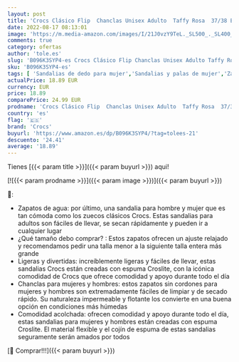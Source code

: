 ```yaml
---
layout: post
title: 'Crocs Clásico Flip  Chanclas Unisex Adulto  Taffy Rosa  37/38 EU'
date: 2022-08-17 08:13:01
image: 'https://m.media-amazon.com/images/I/21J0vzY9TeL._SL500_._SL400_.jpg'
comments: true
category: ofertas
author: 'tole.es'
slug: 'B096K3SYP4-es Crocs Clásico Flip Chanclas Unisex Adulto Taffy Rosa 37/38 EU'
sku: 'B096K3SYP4-es'
tags: [ 'Sandalias de dedo para mujer','Sandalias y palas de mujer','Zapatos','Zapatos para mujer','Zapatos y complementos','chanclas','crocs','🇪🇸', ]
actualPrice: 18.89 EUR
currency: EUR
price: 18.89
comparePrice: 24.99 EUR
prodname: 'Crocs Clásico Flip  Chanclas Unisex Adulto  Taffy Rosa  37/38 EU'
country: 'es'
flag: '🇪🇸'
brand: 'Crocs'
buyurl: 'https://www.amazon.es/dp/B096K3SYP4/?tag=tolees-21'
descuento: '24.41'
average: '18.89'
---
```


Tienes [{{< param title >}}]({{< param buyurl >}}) aqui!

[![{{< param prodname >}}]({{< param image >}})]({{< param buyurl >}})

🔎:

- Zapatos de agua: por último, una sandalia para hombre y mujer que es tan cómoda como los zuecos clásicos Crocs. Estas sandalias para adultos son fáciles de llevar, se secan rápidamente y pueden ir a cualquier lugar
- ¿Qué tamaño debo comprar? : Estos zapatos ofrecen un ajuste relajado y recomendamos pedir una talla menor a la siguiente talla entera más grande
- Ligeras y divertidas: increíblemente ligeras y fáciles de llevar, estas sandalias Crocs están creadas con espuma Croslite, con la icónica comodidad de Crocs que ofrece comodidad y apoyo durante todo el día
- Chanclas para mujeres y hombres: estos zapatos sin cordones para mujeres y hombres son extremadamente fáciles de limpiar y de secado rápido. Su naturaleza impermeable y flotante los convierte en una buena opción en condiciones más húmedas
- Comodidad acolchada: ofrecen comodidad y apoyo durante todo el día, estas sandalias para mujeres y hombres están creadas con espuma Croslite. El material flexible y el cojín de espuma de estas sandalias seguramente serán amados por todos

[🛒 Comprar!!!]({{< param buyurl >}})
